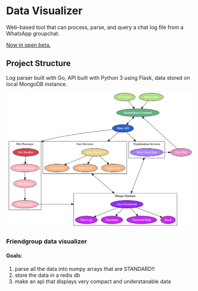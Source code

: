 # Data Visualizer
Web-based tool that can process, parse, and query a chat log file from a WhatsApp groupchat.

[Now in open beta.](http://felipearce.pw)

## Project Structure
Log parser built with Go, API built with Python 3 using Flask, data stored on local MongoDB instance.

![Structure of service](architecture.png)


### Friendgroup data visualizer

#### Goals:
1. parse all the data into numpy arrays that are STANDARD!!
2. store the data in a redis db
3. make an api that displays very compact and understanable data
